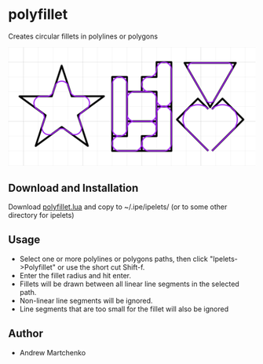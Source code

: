 # polyfillet

Creates circular fillets in polylines or polygons

![examples](fillet_example.png)

## Download and Installation

Download [polyfillet.lua](polyfillet.lua) and copy to ~/.ipe/ipelets/ (or to some other directory for ipelets)

## Usage

* Select one or more polylines or polygons paths, then click "Ipelets->Polyfillet" or use the short cut Shift-f.
* Enter the fillet radius and hit enter.
* Fillets will be drawn between all linear line segments in the selected path.
* Non-linear line segments will be ignored.
* Line segments that are too small for the fillet will also be ignored

## Author

* Andrew Martchenko
